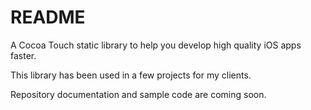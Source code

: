 # README #

A Cocoa Touch static library to help you develop high quality iOS apps faster.

This library has been used in a few projects for my clients.

Repository documentation and sample code are coming soon.